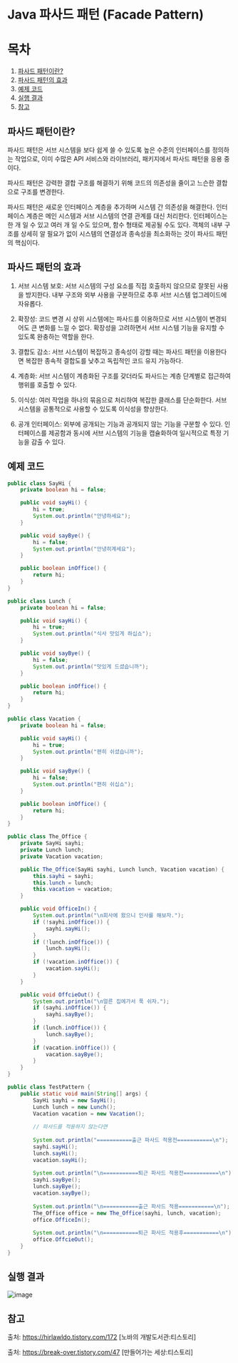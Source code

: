 # Java 파사드 패턴 (Facade Pattern)

# 목차
   
   1. [파사드 패턴이란?](#파사드-패턴이란)
   2. [파사드 패턴의 효과](#파사드-패턴의-효과)
   3. [예제 코드](#예제-코드)
   4. [실행 결과](#실행-결과)
   5. [참고](#참고)


## 파사드 패턴이란?

파사드 패턴은 서브 시스템을 보다 쉽게 쓸 수 있도록 높은 수준의 인터페이스를 정의하는 작업으로, 이미 수많은 API 서비스와 라이브러리, 패키지에서 파사드 패턴을 응용 중이다.

파사드 패턴은 강력한 결합 구조를 해결하기 위해 코드의 의존성을 줄이고 느슨한 결합으로 구조를 변경한다.

파사드 패턴은 새로운 인터페이스 계층을 추가하며 시스템 간 의존성을 해결한다. 인터페이스 계층은 메인 시스템과 서브 시스템의 연결 관계를 대신 처리한다. 인터페이스는 한 개 일 수 있고 여러 개 일 수도 있으며, 함수 형태로 제공될 수도 있다. 객체의 내부 구조를 상세히 알 필요가 없이 시스템의 연결성과 종속성을 최소화하는 것이 파사드 패턴의 핵심이다.

## 파사드 패턴의 효과

1. 서브 시스템 보호: 서브 시스템의 구성 요소를 직접 호출하지 않으므로 잘못된 사용을 방지한다. 내부 구조와 외부 사용을 구분하므로 추후 서브 시스템 업그레이드에 자유롭다.

2. 확장성: 코드 변경 시 상위 시스템에는 파사드를 이용하므로 서브 시스템이 변경되어도 큰 변화를 느낄 수 없다. 확장성을 고려하면서 서브 시스템 기능을 유지할 수 있도록 완충하는 역할을 한다.

3. 결합도 감소: 서브 시스템이 복잡하고 종속성이 강할 때는 파사드 패턴을 이용한다면 복잡한 종속적 결합도를 낮추고 독립적인 코드 유지 가능하다.

4. 계층화: 서브 시스템이 계층화된 구조를 갖더라도 파사드는 계층 단계별로 접근하여 행위를 호출할 수 있다.

5. 이식성: 여러 작업을 하나의 묶음으로 처리하여 복잡한 클래스를 단순화한다. 서브 시스템을 공통적으로 사용할 수 있도록 이식성을 향상한다.

6. 공개 인터페이스: 외부에 공개되는 기능과 공개되지 않는 기능을 구분할 수 있다. 인터페이스를 제공함과 동시에 서브 시스템의 기능을 캡슐화하여 일시적으로 특정 기능을 감출 수 있다.

## 예제 코드

```java
public class SayHi {
    private boolean hi = false;

    public void sayHi() {
        hi = true;
        System.out.println("안녕하세요");
    }

    public void sayBye() {
        hi = false;
        System.out.println("안녕히계세요");
    }

    public boolean inOffice() {
        return hi;
    }
}

public class Lunch {
    private boolean hi = false;

    public void sayHi() {
        hi = true;
        System.out.println("식사 맛있게 하십쇼");
    }

    public void sayBye() {
        hi = false;
        System.out.println("맛있게 드셨습니까");
    }

    public boolean inOffice() {
        return hi;
    }
}

public class Vacation {
    private boolean hi = false;

    public void sayHi() {
        hi = true;
        System.out.println("편히 쉬셨습니까");
    }

    public void sayBye() {
        hi = false;
        System.out.println("편히 쉬십쇼");
    }

    public boolean inOffice() {
        return hi;
    }
}

public class The_Office {
    private SayHi sayhi;
    private Lunch lunch;
    private Vacation vacation;

    public The_Office(SayHi sayhi, Lunch lunch, Vacation vacation) {
        this.sayhi = sayhi;
        this.lunch = lunch;
        this.vacation = vacation;
    }

    public void OfficeIn() {
        System.out.println("\n회사에 왔으니 인사를 해보자.");
        if (!sayhi.inOffice()) {
            sayhi.sayHi();
        }
        if (!lunch.inOffice()) {
            lunch.sayHi();
        }
        if (!vacation.inOffice()) {
            vacation.sayHi();
        }
    }

    public void OffcieOut() {
        System.out.println("\n얼른 집에가서 푹 쉬자.");
        if (sayhi.inOffice()) {
            sayhi.sayBye();
        }
        if (lunch.inOffice()) {
            lunch.sayBye();
        }
        if (vacation.inOffice()) {
            vacation.sayBye();
        }
    }
}

public class TestPattern {
    public static void main(String[] args) {
        SayHi sayhi = new SayHi();
        Lunch lunch = new Lunch();
        Vacation vacation = new Vacation();
        
        // 파사드를 적용하지 않는다면
        
        System.out.println("===========출근 파사드 적용전===========\n");
        sayhi.sayHi();
        lunch.sayHi();
        vacation.sayHi();
        
        System.out.println("\n===========퇴근 파사드 적용전===========\n");
        sayhi.sayBye();
        lunch.sayBye();
        vacation.sayBye();
        
        System.out.println("\n===========출근 파사드 적용===========\n");
        The_Office office = new The_Office(sayhi, lunch, vacation);
        office.OfficeIn();
        
        System.out.println("\n===========퇴근 파사드 적용후===========\n");
        office.OffcieOut();
    }
}
```

## 실행 결과

![image](https://github.com/auspicious0/Facade_Pattern/assets/108572025/5b0fe9cd-47b0-4fd1-92d7-b38d304fa905)


## 참고

출처: https://hirlawldo.tistory.com/172 [노바의 개발도서관:티스토리]

출처: https://break-over.tistory.com/47 [만들어가는 세상:티스토리]


